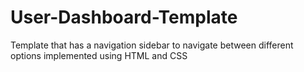 # User-Dashboard-Template
Template that has a navigation sidebar to navigate between different options implemented using HTML and CSS
